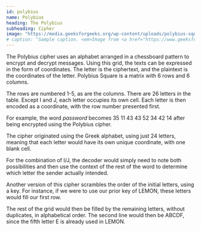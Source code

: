```yaml
---
id: polybius
name: Polybius
heading: The Polybius
subheading: Cipher
image: "https://media.geeksforgeeks.org/wp-content/uploads/polybius-square.png"
# caption: "Sample caption. <em>Image from <a href="https://www.geeksforgeeks.org/polybius-square-cipher/">geeksforgeeks.com</a></em>"
---
```


The Polybius cipher uses an alphabet arranged in a chessboard pattern to encrypt and decrypt messages. Using this grid, the texts can be expressed in the form of coordinates. The letter is the ciphertext, and the plaintext is the coordinates of the letter. Polybius Square is a matrix with 6 rows and 6 columns.

The rows are numbered 1-5, as are the columns. There are 26 letters in the table. Except I and J, each letter occupies its own cell. Each letter is then encoded as a coordinate, with the row number presented first.

For example, the word _password_ becomes 35 11 43 43 52 34 42 14 after being encrypted using the Polybius cipher.

The cipher originated using the Greek alphabet, using just 24 letters, meaning that each letter would have its own unique coordinate, with one blank cell.

For the combination of I/J, the decoder would simply need to note both possibilities and then use the context of the rest of the word to determine which letter the sender actually intended.

Another version of this cipher scrambles the order of the initial letters, using a key. For instance, if we were to use our prior key of LEMON, these letters would fill our first row.

The rest of the grid would then be filled by the remaining letters, without duplicates, in alphabetical order. The second line would then be ABCDF, since the fifth letter E is already used in LEMON.
